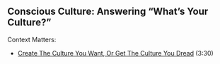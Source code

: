 ## Conscious Culture: Answering “What’s Your Culture?”
Context Matters:
- [Create The Culture You Want, Or Get The Culture You Dread](https://www.youtube.com/watch?v=l8MARq-ZL_I) (3:30)
